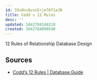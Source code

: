 ```yaml
---
id: 33u9ncQvviErje7AT1aJN
title: Codd s 12 Rules
desc: ''
updated: 1642784184319
created: 1642784090540
---
```

12 Rules of Relationship Database Design


## Sources

* [Codd’s 12 Rules | Database.Guide](https://database.guide/codds-12-rules/)
